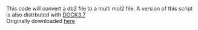 This code will convert a db2 file to a multi mol2 file. A version of this script is also distrbuted with [DOCK3.7](https://dock.compbio.ucsf.edu/DOCK3.7)<br/>
Originally downloaded [here](http://tebresearch.org/Code.html)<br/>
